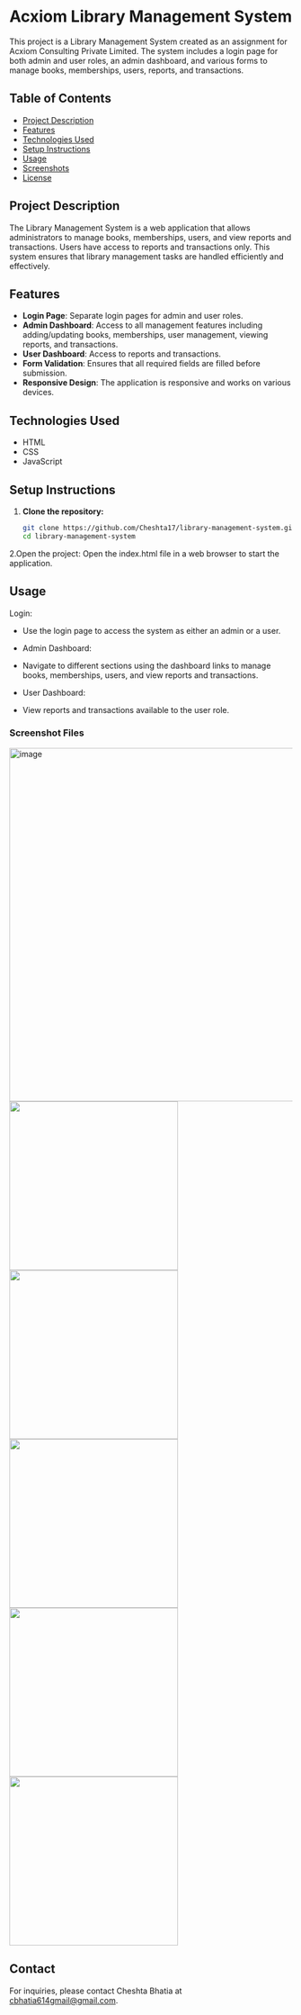 #  Acxiom Library Management System

This project is a Library Management System created as an assignment for Acxiom Consulting Private Limited. The system includes a login page for both admin and user roles, an admin dashboard, and various forms to manage books, memberships, users, reports, and transactions.

## Table of Contents
- [Project Description](#project-description)
- [Features](#features)
- [Technologies Used](#technologies-used)
- [Setup Instructions](#setup-instructions)
- [Usage](#usage)
- [Screenshots](#screenshots)
- [License](#license)

## Project Description
The Library Management System is a web application that allows administrators to manage books, memberships, users, and view reports and transactions. Users have access to reports and transactions only. This system ensures that library management tasks are handled efficiently and effectively.

## Features
- **Login Page**: Separate login pages for admin and user roles.
- **Admin Dashboard**: Access to all management features including adding/updating books, memberships, user management, viewing reports, and transactions.
- **User Dashboard**: Access to reports and transactions.
- **Form Validation**: Ensures that all required fields are filled before submission.
- **Responsive Design**: The application is responsive and works on various devices.

## Technologies Used
- HTML
- CSS
- JavaScript

## Setup Instructions
1. **Clone the repository:**
   ```bash
   git clone https://github.com/Cheshta17/library-management-system.git        
   cd library-management-system
2.Open the project:
Open the index.html file in a web browser to start the application.


## Usage
Login:

- Use the login page to access the system as either an admin or a user.
- Admin Dashboard:


- Navigate to different sections using the dashboard links to manage books, memberships, users, and view reports and transactions.
- User Dashboard:

- View reports and transactions available to the user role.


### Screenshot Files
<img width="628" alt="image" src="https://github.com/user-attachments/assets/940a5a7a-c9b1-464e-a21f-c2f6f9217027" />
<img src="https://github.com/gauravsingh112/Acxiom-Assignment-/assets/129499661/e704f701-0f71-40aa-a868-32b56bd4166d"  width="300">
<img src="https://github.com/gauravsingh112/Acxiom-Assignment-/assets/129499661/09abf501-fa79-47d2-bd71-34e15338f615"  width="300">
<img src="https://github.com/gauravsingh112/Acxiom-Assignment-/assets/129499661/a13f26e4-9832-4f3e-b529-acb4e5d8d936"  width="300">
<img src="https://github.com/gauravsingh112/Acxiom-Assignment-/assets/129499661/f8fe0ae4-af86-4909-b681-8ecd3658feee"  width="300"> 
<img src="https://github.com/gauravsingh112/Acxiom-Assignment-/assets/129499661/e8a91369-d9dc-4791-9d72-6e29f72a1cfe"  width="300">


## Contact
For inquiries, please contact Cheshta Bhatia at cbhatia614gmail@gmail.com.






   
